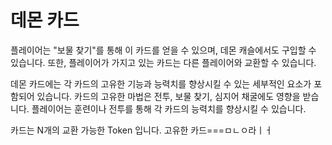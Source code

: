 # 데몬 카드

플레이어는 "보물 찾기"를 통해 이 카드를 얻을 수 있으며, 데몬 캐슬에서도 구입할 수 있습니다. 또한, 플레이어가 가지고 있는 카드는 다른 플레이어와 교환할 수 있습니다.

데몬 카드에는 각 카드의 고유한 기능과 능력치를 향상시킬 수 있는 세부적인 요소가 포함되어 있습니다. 카드의 고유한 마법은 전투, 보물 찾기, 심지어 채굴에도 영향을 받습니다. 플레이어는 훈련이나 전투를 통해 각 카드의 능력치를 향상시킬 수 있습니다.

카드는 N개의 교환 가능한 Token 입니다. 고유한 카드===ㅁㄴㅇ라ㅣㅓ&#x20;
